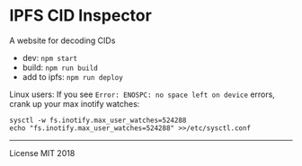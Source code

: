 # IPFS CID Inspector

<!-- TODO fix img alt="CID Inspector screenshot" src="https://ipfs.io/ipfs/QmehVjDE5yAZC8TjqcqrQYpYj2hoBMFVCFUNKe21jEMY3Z" -->

A website for decoding CIDs

- dev: `npm start`
- build: `npm run build`
- add to ipfs: `npm run deploy`

Linux users: If you see `Error: ENOSPC: no space left on device` errors, crank up your max inotify watches:

```
sysctl -w fs.inotify.max_user_watches=524288
echo "fs.inotify.max_user_watches=524288" >>/etc/sysctl.conf
```

---

License MIT 2018
